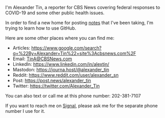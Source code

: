 I'm Alexander Tin, a reporter for CBS News covering federal responses to COVID-19 and some other public health issues.

In order to find a new home for posting [notes](https://github.com/tinalexander/notes) that I've been taking, I'm trying to learn how to use GitHub.

Here are some other places where you can find me:

- Articles: https://www.google.com/search?q=%22By+Alexander+Tin%22+site%3Acbsnews.com%2F
- Email: TinA@CBSNews.com
- LinkedIn: https://www.linkedin.com/in/alextin/
- Mastodon: <a rel="me" href="https://journa.host/@alexander_tin">https://journa.host/@alexander_tin</a>
- Reddit: https://www.reddit.com/user/alexander_sn
- Post: https://post.news/alexander_tin
- Twitter: https://twitter.com/Alexander_Tin

You can also text or call me at this phone number: 202-381-7107

If you want to reach me on [Signal](https://signal.org/), please ask me for the separate phone number I use for it.
